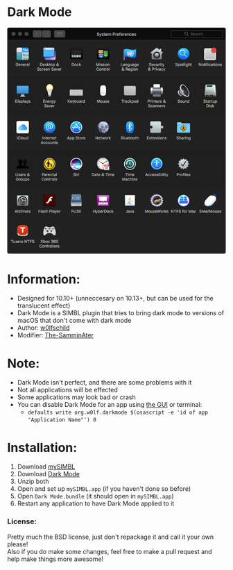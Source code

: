 # Dark Mode

![preview](preview.png) 

# Information:

- Designed for 10.10+ (unneccesary on 10.13+, but can be used for the translucent effect)
- Dark Mode is a SIMBL plugin that tries to bring dark mode to versions of macOS that don't come with dark mode
- Author: [w0lfschild](https://github.com/w0lfschild)
- Modifier: [The-SamminAter](https://github.com/The-SamminAter)

# Note:

- Dark Mode isn't perfect, and there are some problems with it
- Not all applications will be effected
- Some applications may look bad or crash
- You can disable Dark Mode for an app using [the GUI](https://github.com/The-SamminAter/DarkMode/blob/master/build/Dark%20Mode's%20GUI.zip) or terminal:
    - `defaults write org.w0lf.darkmode $(osascript -e 'id of app "Application Name"') 0`

# Installation:

1. Download [mySIMBL](https://github.com/w0lfschild/app_updates/raw/master/mySIMBL/mySIMBL_master.zip)
2. Download [Dark Mode](https://github.com/The-SamminAter/DarkMode/blob/master/build/Dark%20Mode.bundle.zip)
3. Unzip both
4. Open and set up `mySIMBL.app` (if you haven't done so before)
6. Open `Dark Mode.bundle` (it should open in `mySIMBL.app`)
7. Restart any application to have Dark Mode applied to it
	
### License:
Pretty much the BSD license, just don't repackage it and call it your own please!    
Also if you do make some changes, feel free to make a pull request and help make things more awesome!
